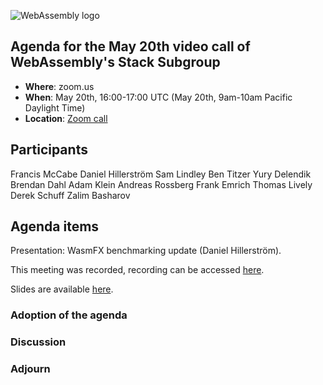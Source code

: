 ![WebAssembly logo](/images/WebAssembly.png)

## Agenda for the May 20th video call of WebAssembly's Stack Subgroup

- **Where**: zoom.us
- **When**:  May 20th, 16:00-17:00 UTC (May 20th, 9am-10am Pacific Daylight Time)
- **Location**: [Zoom call](https://zoom.us/j/91846860726?pwd=NVVNVmpvRVVFQkZTVzZ1dTFEcXgrdz09)

## Participants

Francis McCabe
Daniel Hillerström
Sam Lindley
Ben Titzer
Yury Delendik
Brendan Dahl
Adam Klein
Andreas Rossberg
Frank Emrich
Thomas Lively
Derek Schuff
Zalim Basharov

## Agenda items

Presentation: WasmFX benchmarking update (Daniel Hillerström).

This meeting was recorded, recording can be accessed [here](https://us02web.zoom.us/rec/share/k4oQiyObLpvxf5L9ID-Tltnmju_s8D9h4TyGjVNqi8TtzGe8BbURKnacOZmi3rzi.LRy3SpdE-n8T9p6c).

Slides are available [here](https://github.com/WebAssembly/meetings/blob/1d1492595c81f01ed9fc95a333fb4d91c168c111/stack/2024/presentations/wasmfx.pdf).

### Adoption of the agenda

### Discussion

### Adjourn

